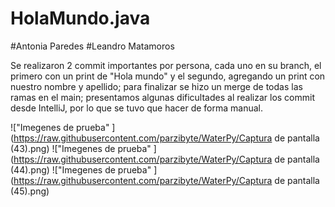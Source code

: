 # HolaMundo.java
#Antonia Paredes
#Leandro Matamoros

Se realizaron 2 commit importantes por persona, cada uno en su branch, el primero con un print de "Hola mundo"
y el segundo, agregando un print con nuestro nombre y apellido; para finalizar se hizo un merge de todas las ramas
en el main; presentamos algunas dificultades al realizar los commit desde IntelliJ, por lo que se tuvo que hacer
de forma manual.

<span>![</span><span>"Imegenes de prueba" </span><span>]</span><span>(</span><span>https://raw.githubusercontent.com/parzibyte/WaterPy/Captura de pantalla (43).png</span><span>)</span>
<span>![</span><span>"Imegenes de prueba" </span><span>]</span><span>(</span><span>https://raw.githubusercontent.com/parzibyte/WaterPy/Captura de pantalla (44).png</span><span>)</span>
<span>![</span><span>"Imegenes de prueba" </span><span>]</span><span>(</span><span>https://raw.githubusercontent.com/parzibyte/WaterPy/Captura de pantalla (45).png</span><span>)</span>
